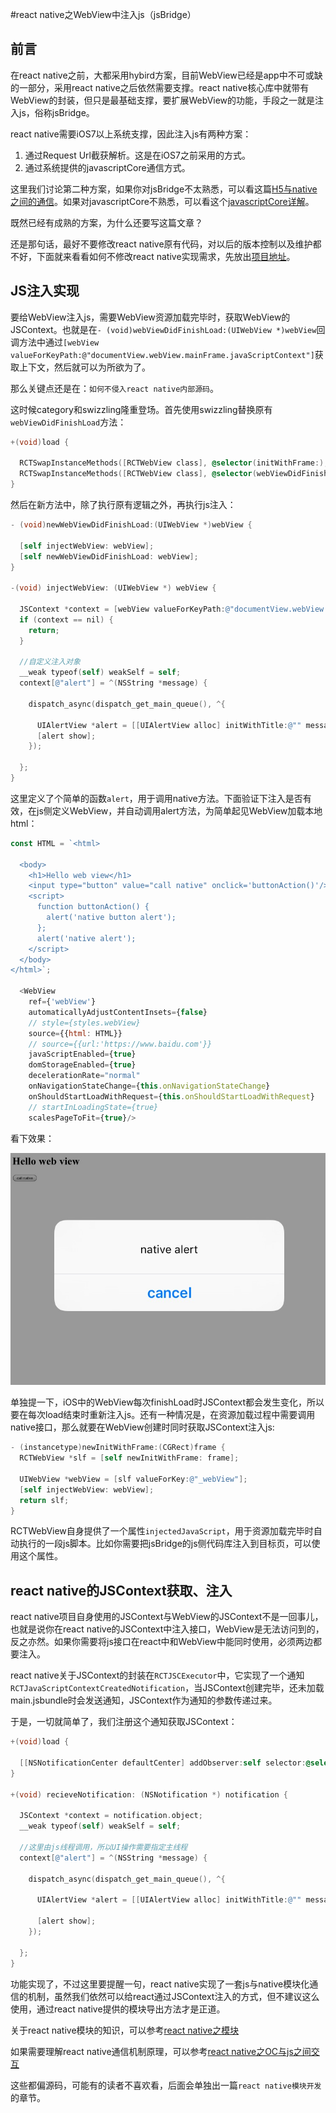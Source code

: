 
#react native之WebView中注入js（jsBridge）

## 前言

在react native之前，大都采用hybird方案，目前WebView已经是app中不可或缺的一部分，采用react native之后依然需要支撑。react native核心库中就带有WebView的封装，但只是最基础支撑，要扩展WebView的功能，手段之一就是注入js，俗称jsBridge。

react native需要iOS7以上系统支撑，因此注入js有两种方案：

1. 通过Request Url截获解析。这是在iOS7之前采用的方式。
2. 通过系统提供的javascriptCore通信方式。

这里我们讨论第二种方案，如果你对jsBridge不太熟悉，可以看这篇[H5与native之间的通信](https://github.com/xuwening/blog/blob/master/mdFile/H5%E4%B8%8Enative%E4%B9%8B%E9%97%B4%E7%9A%84%E9%80%9A%E4%BF%A1.md)。如果对javascriptCore不熟悉，可以看这个[javascriptCore详解](https://github.com/xuwening/blog/blob/master/mdFile/javascriptCore%E8%AF%A6%E8%A7%A3.md)。

既然已经有成熟的方案，为什么还要写这篇文章？

还是那句话，最好不要修改react native原有代码，对以后的版本控制以及维护都不好，下面就来看看如何不修改react native实现需求，先放出[项目地址](https://github.com/xuwening/code-snippet/tree/master/react-native-inject)。


## JS注入实现

要给WebView注入js，需要WebView资源加载完毕时，获取WebView的JSContext。也就是在`- (void)webViewDidFinishLoad:(UIWebView *)webView`回调方法中通过`[webView valueForKeyPath:@"documentView.webView.mainFrame.javaScriptContext"]`获取上下文，然后就可以为所欲为了。

那么关键点还是在：`如何不侵入react native内部源码`。

这时候category和swizzling隆重登场。首先使用swizzling替换原有`webViewDidFinishLoad`方法：

```objective-c
+(void)load {
  
  RCTSwapInstanceMethods([RCTWebView class], @selector(initWithFrame:), @selector(newInitWithFrame:));
  RCTSwapInstanceMethods([RCTWebView class], @selector(webViewDidFinishLoad:), @selector(newWebViewDidFinishLoad:));
}
```

然后在新方法中，除了执行原有逻辑之外，再执行js注入：

```objective-c
- (void)newWebViewDidFinishLoad:(UIWebView *)webView {
  
  [self injectWebView: webView];
  [self newWebViewDidFinishLoad: webView];
}

-(void) injectWebView: (UIWebView *) webView {
  
  JSContext *context = [webView valueForKeyPath:@"documentView.webView.mainFrame.javaScriptContext"];
  if (context == nil) {
    return;
  }
  
  //自定义注入对象
  __weak typeof(self) weakSelf = self;
  context[@"alert"] = ^(NSString *message) {
    
    dispatch_async(dispatch_get_main_queue(), ^{
      
      UIAlertView *alert = [[UIAlertView alloc] initWithTitle:@"" message: message delegate:weakSelf cancelButtonTitle:@"cancel" otherButtonTitles:nil, nil];
      [alert show];
    });
    
  };
}
```

这里定义了个简单的函数`alert`，用于调用native方法。下面验证下注入是否有效，在js侧定义WebView，并自动调用alert方法，为简单起见WebView加载本地html：

```js
const HTML = `<html>

  <body>
    <h1>Hello web view</h1>
    <input type="button" value="call native" onclick='buttonAction()'/>
    <script>
      function buttonAction() {
        alert('native button alert');
      };
      alert('native alert');
    </script>
  </body>
</html>`;

  <WebView
    ref={'webView'}
    automaticallyAdjustContentInsets={false}
    // style={styles.webView}
    source={{html: HTML}}
    // source={{url:'https://www.baidu.com'}}
    javaScriptEnabled={true}
    domStorageEnabled={true}
    decelerationRate="normal"
    onNavigationStateChange={this.onNavigationStateChange}
    onShouldStartLoadWithRequest={this.onShouldStartLoadWithRequest}
    // startInLoadingState={true}
    scalesPageToFit={true}/>
```

看下效果：

![](./media/react/injectWebView.png)

单独提一下，iOS中的WebView每次finishLoad时JSContext都会发生变化，所以要在每次load结束时重新注入js。还有一种情况是，在资源加载过程中需要调用native接口，那么就要在WebView创建时同时获取JSContext注入js:

```objective-c
- (instancetype)newInitWithFrame:(CGRect)frame {
  RCTWebView *slf = [self newInitWithFrame: frame];
  
  UIWebView *webView = [slf valueForKey:@"_webView"];
  [self injectWebView: webView];
  return slf;
}

```

RCTWebView自身提供了一个属性`injectedJavaScript`，用于资源加载完毕时自动执行的一段js脚本。比如你需要把jsBridge的js侧代码库注入到目标页，可以使用这个属性。


## react native的JSContext获取、注入

react native项目自身使用的JSContext与WebView的JSContext不是一回事儿，也就是说你在react native的JSContext中注入接口，WebView是无法访问到的，反之亦然。如果你需要将js接口在react中和WebView中能同时使用，必须两边都要注入。

react native关于JSContext的封装在`RCTJSCExecutor`中，它实现了一个通知`RCTJavaScriptContextCreatedNotification`，当JSContext创建完毕，还未加载main.jsbundle时会发送通知，JSContext作为通知的参数传递过来。

于是，一切就简单了，我们注册这个通知获取JSContext：

```objective-c
+(void)load {
  
  [[NSNotificationCenter defaultCenter] addObserver:self selector:@selector(recieveNotification:) name:RCTJavaScriptContextCreatedNotification object:nil];
}

+(void) recieveNotification: (NSNotification *) notification {
  
  JSContext *context = notification.object;
  __weak typeof(self) weakSelf = self;
  
  //这里由js线程调用，所以UI操作需要指定主线程
  context[@"alert"] = ^(NSString *message) {
    
    dispatch_async(dispatch_get_main_queue(), ^{
      
      UIAlertView *alert = [[UIAlertView alloc] initWithTitle:@"" message:@"native alert" delegate:weakSelf cancelButtonTitle:@"cancel" otherButtonTitles:nil, nil];
      
      [alert show];
    });
    
  };
}
```

功能实现了，不过这里要提醒一句，react native实现了一套js与native模块化通信的机制，虽然我们依然可以给react通过JSContext注入的方式，但不建议这么使用，通过react native提供的模块导出方法才是正道。

关于react native模块的知识，可以参考[react native之模块](https://github.com/xuwening/blog/blob/master/mdFile/react%20native%E4%B9%8B%E6%A8%A1%E5%9D%97.md)

如果需要理解react native通信机制原理，可以参考[react native之OC与js之间交互](https://github.com/xuwening/blog/blob/master/mdFile/react%20native%E4%B9%8BOC%E4%B8%8Ejs%E4%BA%A4%E4%BA%92.md)

这些都偏源码，可能有的读者不喜欢看，后面会单独出一篇`react native模块开发`的章节。


